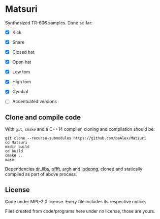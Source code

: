 
Matsuri
=======

Synthesized TR-606 samples. Done so far:

- [x] Kick
- [x] Snare
- [x] Closed hat
- [x] Open hat
- [x] Low tom
- [x] High tom
- [x] Cymbal
- [ ] Accentuated versions


Clone and compile code
----------------------
With `git`, `cmake` and a C++14 compiler, cloning and compilation should be:

```
git clone --recurse-submodules https://github.com/baAlex/Matsuri
cd Matsuri
mkdir build
cd build
cmake ..
make
```

Dependencies [dr_libs](https://github.com/mackron/dr_libs), [pffft](https://bitbucket.org/jpommier/pffft),
[argh](https://github.com/adishavit/argh) and [lodepng](https://github.com/lvandeve/lodepng),
cloned and statically compiled as part of above process.


License
-------
Code under MPL-2.0 license. Every file includes its respective notice.

Files created from code/programs here under no license, those are yours.
